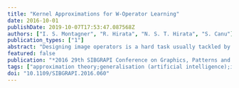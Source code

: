 ```yaml
---
title: "Kernel Approximations for W-Operator Learning"
date: 2016-10-01
publishDate: 2019-10-07T17:53:47.087568Z
authors: ["I. S. Montagner", "R. Hirata", "N. S. T. Hirata", "S. Canu"]
publication_types: ["1"]
abstract: "Designing image operators is a hard task usually tackled by specialists in image processing. An alternative approach is to use machine learning to estimate local transformations, that characterize the image operators, from pairs of input-output images. The main challenge of this approach, called W-operator learning, is estimating operators over large windows without overfitting. Current techniques require the determination of a large number of parameters to maximize the performance of the trained operators. Support Vector Machines are known for their generalization performance and their ability to estimate nonlinear decision surfaces using kernels. However, training kernelized SVMs in the dual is not feasible when the training set is large. We estimate the local transformations employing kernel approximations to train SVMs, thus with no need to compute the full Gram matrix. We also select appropriate kernels to process binary and gray level inputs. Experiments show that operators trained using kernel approximation achieve comparable results with state-of-the-art methods in 4 public datasets."
featured: false
publication: "*2016 29th SIBGRAPI Conference on Graphics, Patterns and Images (SIBGRAPI)*"
tags: ["approximation theory;generalisation (artificial intelligence);image processing;learning (artificial intelligence);mathematical operators;support vector machines;image operators;image processing;machine learning;local transformation estimation;input-output images;W-operator learning;support vector machines;generalization performance;nonlinear decision surface estimation;training set;SVM;binary level inputs;gray level inputs;kernel approximation;Kernel;Training;Feature extraction;Support vector machines;Eigenvalues and eigenfunctions;Standards;Kernel approximation;W-operator learning;Machine learning;Image Processing"]
doi: "10.1109/SIBGRAPI.2016.060"
---
```


